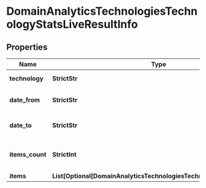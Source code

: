 # DomainAnalyticsTechnologiesTechnologyStatsLiveResultInfo


## Properties

| Name | Type | Description | Notes |
|------------ | ------------- | ------------- | -------------|
**technology** | **StrictStr** | target technology |[optional]|
**date_from** | **StrictStr** | starting date of the time range |[optional]|
**date_to** | **StrictStr** | ending date of the time range |[optional]|
**items_count** | **StrictInt** | number of items in the results array |[optional]|
**items** | **List[Optional[DomainAnalyticsTechnologiesTechnologyStatsLiveItem]]** | items array |[optional]|